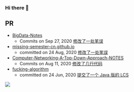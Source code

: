 ### Hi there 👋

<!--
**weijiew/weijiew** is a ✨ _special_ ✨ repository because its `README.md` (this file) appears on your GitHub profile.

Here are some ideas to get you started:

- 🔭 I’m currently working on ...
- 🌱 I’m currently learning ...
- 👯 I’m looking to collaborate on ...
- 🤔 I’m looking for help with ...
- 💬 Ask me about ...
- 📫 How to reach me: ...
- 😄 Pronouns: ...
- ⚡ Fun fact: ...
-->


## PR

* [BigData-Notes](https://github.com/heibaiying/BigData-Notes)
  * Commits on Sep 27, 2020 [修改了一处笔误](https://github.com/heibaiying/BigData-Notes/commit/78397d938c3ce1c3613a25e9febece0988aa0e3a)
* [missing-semester-cn.github.io](https://github.com/missing-semester-cn/missing-semester-cn.github.io)
  * committed on 24 Aug, 2020 [修改了一处笔误](https://github.com/missing-semester-cn/missing-semester-cn.github.io/commit/752dad74cd816a5e6df088fff7b76df9d2f383bf)
* [Computer-Networking-A-Top-Down-Approach-NOTES](https://github.com/moranzcw/Computer-Networking-A-Top-Down-Approach-NOTES)
  * Commits on Aug 11, 2020 [修改了几行代码](https://github.com/moranzcw/Computer-Networking-A-Top-Down-Approach-NOTES/commit/74febe3c3bbc81e23786a664639b347f3c985f55)
* [fucking-algorithm](https://github.com/labuladong/fucking-algorithm)
  * committed on 24 Jun, 2020  [提交了一个 Java 版的 LCS](https://github.com/labuladong/fucking-algorithm/commit/0c57a909e3aeb90bdfc4b51f203196cb00f36f71) 


![](https://github-readme-stats.vercel.app/api?username=weijiew)
